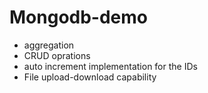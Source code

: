 # Mongodb-demo

- aggregation
- CRUD oprations
- auto increment implementation for the IDs
- File upload-download capability
